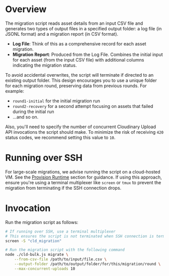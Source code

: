 # Overview

The migration script reads asset details from an input CSV file and generates two types of output files in a specified output folder: a log file (in JSONL format) and a migration report (in CSV format).

- **Log File**: Think of this as a comprehensive record for each asset migration.
- **Migration Report**: Produced from the Log File. Combines the initial input for each asset (from the input CSV file) with additional columns indicating the migration status.

To avoid accidental overwrites, the script will terminate if directed to an existing output folder. This design encourages you to use a unique folder for each migration round, preserving data from previous rounds. For example:

- `round1-initial` for the initial migration run
- `round2-recovery` for a second attempt focusing on assets that failed during the initial run
- ...and so on.

Also, you'll need to specify the number of concurrent Cloudinary Upload API invocations the script should make. To minimize the risk of receiving `420` status codes, we recommend setting this value to `10`.

# Running over SSH

For large-scale migrations, we advise running the script on a cloud-hosted VM. See the [Provision Runtime](./provision-runtime.md) section for guidance. If using this approach, ensure you're using a terminal multiplexer like `screen` or `tmux` to prevent the migration from terminating if the SSH connection drops.

# Invocation

Run the migration script as follows:

```bash
# If running over SSH, use a terminal multiplexer 
# This ensures the script is not terminated when SSH connection is terminated or times out
screen -S "cld_migration"

# Run the migration script with the following command
node ./cld-bulk.js migrate \
    --from-csv-file /path/to/input/file.csv \
    --output-folder /path/to/output/folder/for/this/migration/round \
    --max-concurrent-uploads 10
```
